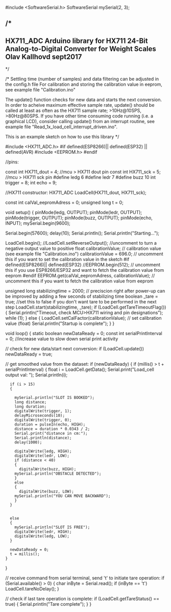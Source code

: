 #include <SoftwareSerial.h>
SoftwareSerial mySerial(2, 3);

/*
   -------------------------------------------------------------------------------------
   HX711_ADC
   Arduino library for HX711 24-Bit Analog-to-Digital Converter for Weight Scales
   Olav Kallhovd sept2017
   -------------------------------------------------------------------------------------
*/

/*
   Settling time (number of samples) and data filtering can be adjusted in the config.h file
   For calibration and storing the calibration value in eeprom, see example file "Calibration.ino"

   The update() function checks for new data and starts the next conversion. In order to acheive maximum effective
   sample rate, update() should be called at least as often as the HX711 sample rate; >10Hz@10SPS, >80Hz@80SPS.
   If you have other time consuming code running (i.e. a graphical LCD), consider calling update() from an interrupt routine,
   see example file "Read_1x_load_cell_interrupt_driven.ino".

   This is an example sketch on how to use this library
*/

#include <HX711_ADC.h>
#if defined(ESP8266)|| defined(ESP32) || defined(AVR)
#include <EEPROM.h>
#endif

//pins:

const int HX711_dout = 4; //mcu > HX711 dout pin
const int HX711_sck = 5; //mcu > HX711 sck pin
#define ledg 6
#define ledr 7
#define buzz 10
int trigger = 8;
int echo = 9;

//HX711 constructor:
HX711_ADC LoadCell(HX711_dout, HX711_sck);

const int calVal_eepromAdress = 0;
unsigned long t = 0;

void setup() {
  pinMode(ledg, OUTPUT);
  pinMode(ledr, OUTPUT);
  pinMode(trigger, OUTPUT);
  pinMode(buzz, OUTPUT);
  pinMode(echo, INPUT);
  mySerial.begin(9600);

  Serial.begin(57600); delay(10);
  Serial.println();
  Serial.println("Starting...");

  LoadCell.begin();
  //LoadCell.setReverseOutput(); //uncomment to turn a negative output value to positive
  float calibrationValue; // calibration value (see example file "Calibration.ino")
  calibrationValue = 696.0; // uncomment this if you want to set the calibration value in the sketch
#if defined(ESP8266)|| defined(ESP32)
  //EEPROM.begin(512); // uncomment this if you use ESP8266/ESP32 and want to fetch the calibration value from eeprom
#endif
  EEPROM.get(calVal_eepromAdress, calibrationValue); // uncomment this if you want to fetch the calibration value from eeprom

  unsigned long stabilizingtime = 2000; // preciscion right after power-up can be improved by adding a few seconds of stabilizing time
  boolean _tare = true; //set this to false if you don't want tare to be performed in the next step
  LoadCell.start(stabilizingtime, _tare);
  if (LoadCell.getTareTimeoutFlag()) {
    Serial.println("Timeout, check MCU>HX711 wiring and pin designations");
    while (1);
  }
  else {
    LoadCell.setCalFactor(calibrationValue); // set calibration value (float)
    Serial.println("Startup is complete");
  }
}

void loop() {
  static boolean newDataReady = 0;
  const int serialPrintInterval = 0; //increase value to slow down serial print activity

  // check for new data/start next conversion:
  if (LoadCell.update()) newDataReady = true;

  // get smoothed value from the dataset:
  if (newDataReady) {
    if (millis() > t + serialPrintInterval) {
      float i = LoadCell.getData();
      Serial.print("Load_cell output val: ");
      Serial.println(i);

      if (i > 15)
      {

        mySerial.println("SLOT IS BOOKED");
        long distance;
        long duration;
        digitalWrite(trigger, 1);
        delayMicroseconds(10);
        digitalWrite(trigger, 0);
        duration = pulseIn(echo, HIGH);
        distance = duration * 0.0343 / 2;
        Serial.print("distance in cm:");
        Serial.println(distance);
        delay(1000);

        digitalWrite(ledg, HIGH);
        digitalWrite(ledr, LOW);
        if (distance < 40)
        {
          digitalWrite(buzz, HIGH);
        mySerial.println("OBSTACLE DETECTED");
        }
        else
        {
          digitalWrite(buzz, LOW);
        mySerial.println("YOU CAN MOVE BACKWARD");
        }
      }


      else
      { 
        mySerial.println("SLOT IS FREE");
        digitalWrite(ledr, HIGH);
        digitalWrite(ledg, LOW);
      }

      newDataReady = 0;
      t = millis();
    }
  }

  // receive command from serial terminal, send 't' to initiate tare operation:
  if (Serial.available() > 0) {
    char inByte = Serial.read();
    if (inByte == 't') LoadCell.tareNoDelay();
  }

  // check if last tare operation is complete:
  if (LoadCell.getTareStatus() == true) {
    Serial.println("Tare complete");
  }
}
